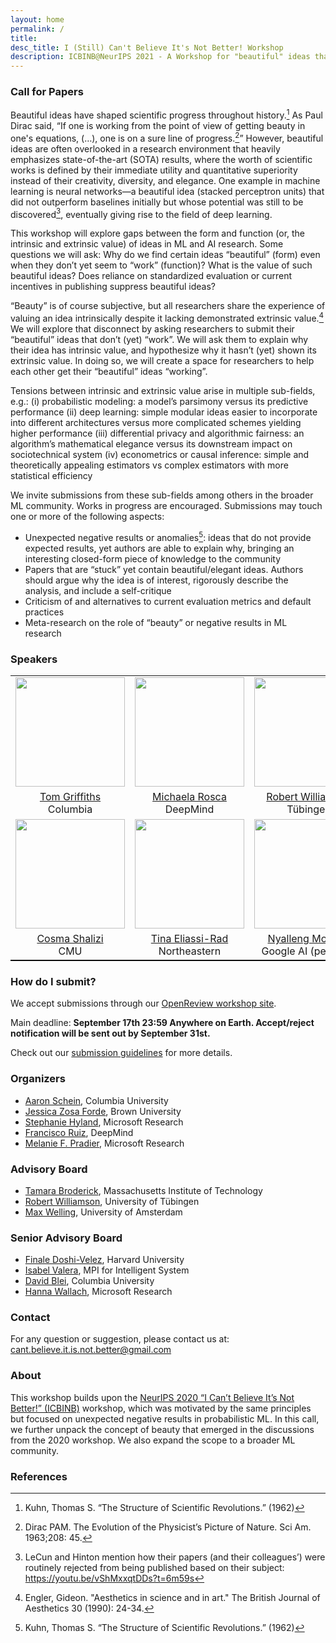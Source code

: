 ```yaml
---
layout: home
permalink: /
title:
desc_title: I (Still) Can't Believe It's Not Better! Workshop
description: ICBINB@NeurIPS 2021 - A Workshop for "beautiful" ideas that *should* have worked
---
```


### Call for Papers

Beautiful ideas have shaped scientific progress throughout history.[^1] As Paul Dirac said, “If one is working from the point of view of getting beauty in one's equations, (…), one is on a sure line of progress.[^2]” However, beautiful ideas are often overlooked in a research environment that heavily emphasizes state-of-the-art (SOTA) results, where the worth of scientific works is defined by their immediate utility and quantitative superiority instead of their creativity, diversity, and elegance. One example in machine learning is neural networks—a beautiful idea (stacked perceptron units) that did not outperform baselines initially but whose potential was still to be discovered[^3], eventually giving rise to the field of deep learning.

This workshop will explore gaps between the form and function (or, the intrinsic and extrinsic value) of ideas in ML and AI research. Some questions we will ask: Why do we find certain ideas “beautiful” (form) even when they don’t yet seem to “work” (function)? What is the value of such beautiful ideas? Does reliance on standardized evaluation or current incentives in publishing suppress beautiful ideas?

“Beauty” is of course subjective, but all researchers share the experience of valuing an idea intrinsically despite it lacking demonstrated extrinsic value.[^4] We will explore that disconnect by asking researchers to submit their “beautiful” ideas that don’t (yet) “work”. We will ask them to explain why their idea has intrinsic value, and hypothesize why it hasn’t (yet) shown its extrinsic value. In doing so, we will create a space for researchers to help each other get their “beautiful” ideas “working”.

Tensions between intrinsic and extrinsic value arise in multiple sub-fields, e.g.:
    (i) probabilistic modeling: a model’s parsimony versus its predictive performance
    (ii) deep learning: simple modular ideas easier to incorporate into different architectures versus more complicated schemes yielding higher performance
    (iii) differential privacy and algorithmic fairness: an algorithm’s mathematical elegance versus its downstream impact on sociotechnical system
    (iv) econometrics or causal inference: simple and theoretically appealing estimators vs complex estimators with more statistical efficiency

We invite submissions from these sub-fields among others in the broader ML community. Works in progress are encouraged. Submissions may touch one or more of the following aspects:
* Unexpected negative results or anomalies[^1]: ideas that do not provide expected results, yet authors are able to explain why, bringing an interesting closed-form piece of knowledge to the community
* Papers that are “stuck” yet contain beautiful/elegant ideas. Authors should argue why the idea is of interest, rigorously describe the analysis, and include a self-critique
* Criticism of and alternatives to current evaluation metrics and default practices
* Meta-research on the role of “beauty” or negative results in ML research



### Speakers

<table style="width:100%;border-bottom: 1px solid black;">
  <tr>
    <td style="text-align:center"><img src="https://cocosci.princeton.edu/tom/griffiths_0_0.jpg" height="175"></td>
    <td style="text-align:center"><img src="https://avatars.githubusercontent.com/u/2264591?v=4" height="175"></td>
    <td style="text-align:center"><img src="https://assets.pubpub.org/ecmq36io/51583152278875.jpg" height="175"></td>

  </tr>
  <tr>
   <td style="text-align:center"><a href="https://cocosci.princeton.edu/tom/index.php">Tom Griffiths</a> <br> Columbia</td>
   <td style="text-align:center"><a href="http://elarosca.net/">Michaela Rosca</a> <br>DeepMind</td>
   <td style="text-align:center"><a href="https://uni-tuebingen.de/en/research/core-research/cluster-of-excellence-machine-learning/research/research/cluster-research-groups/professorships/foundations-of-machine-learning-systems/">Robert Williamson</a> <br> Tübingen </td>

  </tr>
  <tr>
  <td style="text-align:center"><img src="https://upload.wikimedia.org/wikipedia/commons/thumb/e/e3/Cosma_Shalizi_2.jpg/275px-Cosma_Shalizi_2.jpg" height="175"></td>
    <td style="text-align:center"><img src="http://eliassi.org/tina2017.png" height="175"></td>
    <td style="text-align:center"><img src="https://dsideweb.github.io/images/nyalleng-moorosi.jpg" height="175"></td>
  </tr>
  <tr>

   <td style="text-align:center"><a href="http://www.stat.cmu.edu/~cshalizi/http://www.stat.cmu.edu/~cshalizi/">Cosma Shalizi</a> <br> CMU </td>
   <td style="text-align:center"><a href="http://eliassi.org/">Tina Eliassi-Rad</a> <br> Northeastern </td>
   <td style="text-align:center"><a href="https://appliedmldays.org/all-time-speakers/nyalleng-moorosi">Nyalleng Moorosi</a> <br> Google AI (pending)</td>
  </tr>
</table>


### How do I submit?

We accept submissions through our [OpenReview workshop site](https://openreview.net/group?id=NeurIPS.cc/2021/Workshop/ICBINB).


Main deadline: **September 17th 23:59 Anywhere on Earth. Accept/reject notification will be sent out by September 31st.**

Check out our [submission guidelines](https://i-cant-believe-its-not-better.github.io/neurips2021/guidelines/) for more details.

### Organizers

* [Aaron Schein](http://www.columbia.edu/~as5530/), Columbia University
* [Jessica Zosa Forde](https://jzf2101.github.io/), Brown University
* [Stephanie Hyland](https://www.microsoft.com/en-us/research/people/sthyland/), Microsoft Research
* [Francisco Ruiz](https://franrruiz.github.io/), DeepMind
* [Melanie F. Pradier](https://melaniefp.github.io/), Microsoft Research

### Advisory Board

* [Tamara Broderick](https://people.csail.mit.edu/tbroderick/), Massachusetts Institute of Technology
* [Robert Williamson](https://uni-tuebingen.de/en/research/core-research/cluster-of-excellence-machine-learning/research/research/cluster-research-groups/professorships/foundations-of-machine-learning-systems/), University of Tübingen
* [Max Welling](https://staff.fnwi.uva.nl/m.welling/), University of Amsterdam

### Senior Advisory Board

* [Finale Doshi-Velez](https://finale.seas.harvard.edu/), Harvard University
* [Isabel Valera](https://ivaleram.github.io/), MPI for Intelligent System
* [David Blei](http://www.cs.columbia.edu/~blei/), Columbia University
* [Hanna Wallach](http://dirichlet.net/), Microsoft Research

### Contact

For any question or suggestion, please contact us at: <cant.believe.it.is.not.better@gmail.com>

### About

This workshop builds upon the [NeurIPS 2020 “I Can’t Believe It’s Not Better!” (ICBINB)](https://i-cant-believe-its-not-better.github.io/neurips2020/) workshop, which was motivated by the same principles but focused on unexpected negative results in probabilistic ML. In this call, we further unpack the concept of beauty that emerged in the discussions from the 2020 workshop. We also expand the scope to a broader ML community.

### References

[^1]: Kuhn, Thomas S. “The Structure of Scientific Revolutions.” (1962)
[^2]: Dirac PAM. The Evolution of the Physicist’s Picture of Nature. Sci Am. 1963;208: 45.
[^3]: LeCun and Hinton mention how their papers (and their colleagues’) were routinely rejected from being published based on their subject: https://youtu.be/vShMxxqtDDs?t=6m59s
[^4]: Engler, Gideon. "Aesthetics in science and in art." The British Journal of Aesthetics 30 (1990): 24-34.
